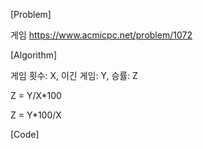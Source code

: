 [Problem]

게임 https://www.acmicpc.net/problem/1072

[Algorithm]

게임 횟수: X, 이긴 게임: Y, 승률: Z

Z = Y/X*100

Z = Y*100/X

[Code]

